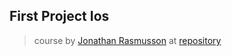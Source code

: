 ## First Project Ios
> course by [Jonathan Rasmusson](https://github.com/jrasmusson)
> at [repository](https://github.com/jrasmusson/ios-professional-course)
